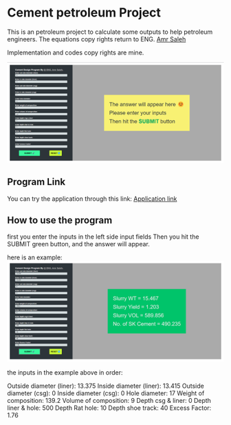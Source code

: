 # Cement petroleum Project

This is an petroleum project to calculate some outputs to help petroleum engineers.
The equations copy rights return to ENG. [Amr Saleh](https://www.linkedin.com/in/amr-saleh-3608571b8/)

Implementation and codes copy rights are mine.

![image](/home1Screenshot.png 'icons')

## Program Link

You can try the application through this link: [Application link](https://amr-saleh-cement-project.netlify.app)

## How to use the program

first you enter the inputs in the left side input fields
Then you hit the SUBMIT green button, and the answer will appear.

here is an example:
![image](/answerScreenshot.png 'icons')

the inputs in the example above in order:

Outside diameter (liner): 13.375
Inside diameter (liner): 13.415
Outside diameter (csg): 0
Inside diameter (csg): 0
Hole diameter: 17
Weight of composition: 139.2
Volume of composition: 9
Depth csg & liner: 0
Depth liner & hole: 500
Depth Rat hole: 10
Depth shoe track: 40
Excess Factor: 1.76
